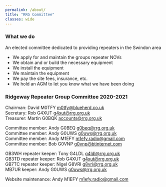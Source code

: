 ```yaml
---
permalink: /about/
title: "RRG Committee"
classes: wide
---
```


### What we do
An elected committee dedicated to providing repeaters in the Swindon area  
* We apply for and maintain the groups repeater NOVs
* We obtain and or build the necessary equipment
* We install the equipment
* We maintain the equipment
* We pay the site fees, insurance, etc.
* We hold an AGM to let you know what we have been doing  

### Ridgeway Repeater Group Committee 2020-2021

Chairman: David M0TFY [m0tfy@blueherd.co.uk](mailto:m0tfy@blueherd.co.uk)\
Secretary: Rob G4XUT [g4xut@rrg.org.uk](mailto:g4xut@rrg.org.uk)\
Treasurer: Martin G0BQK [accounts@rrg.org.uk](mailto:accounts@rrg.org.uk)  

Committee member: Andy G0BEQ [g0beq@rrg.org.uk](mailto:g0beq@rrg.org.uk)\
Committee member: Andy G0UWS [g0uws@rrg.org.uk](mailto:g0uws@rrg.org.uk)\
Committee member: Andy M1EFY [m1efy.radio@gmail.com](mailto:m1efy.radio@gmail.com)  
Committee member: Bob G0VNP [g0vnp@btinternet.com](mailto:g0vnp@btinternet.com)  

GB3WH repeater keeper: Tony G4LDL [g4ldl@rrg.org.uk](mailto:g4ldl@rrg.org.uk)\
GB3TD repeater keeper: Rob G4XUT [g4xut@rrg.org.uk](mailto:g4xut@rrg.org.uk)\
GB7TC repeater keeper: Nigel G8VRI [g8vri@rrg.org.uk](mailto:g8vri@rrg.org.uk)\
MB7UR keeper: Andy G0UWS [g0uws@rrg.org.uk](mailto:g0uws@rrg.org.uk)  

Website maintenance: Andy M1EFY  [m1efy.radio@gmail.com](mailto:m1efy.radio@gmail.com)  

